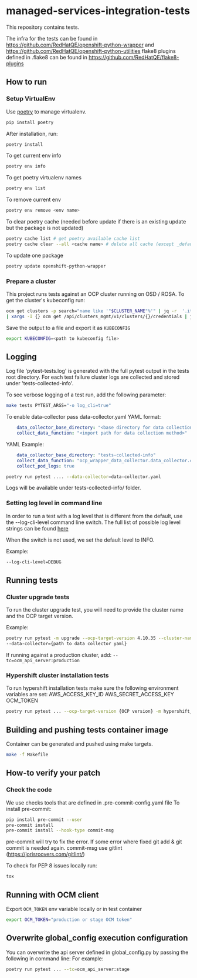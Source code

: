 # managed-services-integration-tests

This repository contains tests.

The infra for the tests can be found in <https://github.com/RedHatQE/openshift-python-wrapper> and <https://github.com/RedHatQE/openshift-python-utilities>
flake8 plugins defined in .flake8 can be found in <https://github.com/RedHatQE/flake8-plugins>

## How to run

### Setup VirtualEnv

Use [poetry](https://python-poetry.org/docs/) to manage virtualenv.

```bash
pip install poetry
```

After installation, run:

```bash
poetry install
```

To get current env info

```bash
poetry env info
```

To get poetry virtualenv names

```bash
poetry env list
```

To remove current env

```bash
poetry env remove <env name>
```

To clear poetry cache (needed before update if there is an existing update but the package is not updated)

```bash
poetry cache list # get poetry available cache list
poetry cache clear --all <cache name> # delete all cache (except _default_cache)
```

To update one package

```bash
poetry update openshift-python-wrapper
```

### Prepare a cluster

This project runs tests against an OCP cluster running on OSD / ROSA.
To get the cluster's kubeconfig run:

```bash
ocm get clusters -p search="name like '"$CLUSTER_NAME"%'" | jq -r  '.items | .[] | .id' \
| xargs -I {} ocm get /api/clusters_mgmt/v1/clusters/{}/credentials | jq -r .kubeconfig
```

Save the output to a file and export it as `KUBECONFIG`

```bash
export KUBECONFIG=<path to kubeconfig file>
```

## Logging

Log file 'pytest-tests.log' is generated with the full pytest output in the tests root directory.
For each test failure cluster logs are collected and stored under 'tests-collected-info'.

To see verbose logging of a test run, add the following parameter:

```bash
make tests PYTEST_ARGS="-o log_cli=true"
```

To enable data-collector pass data-collector.yaml
YAML format:

```yaml
    data_collector_base_directory: "<base directory for data collection>"
    collect_data_function: "<import path for data collection method>"
```

YAML Example:

```yaml
    data_collector_base_directory: "tests-collected-info"
    collect_data_function: "ocp_wrapper_data_collector.data_collector.collect_data"
    collect_pod_logs: true
```

```bash
poetry run pytest .... --data-collector=data-collector.yaml
```

Logs will be available under tests-collected-info/ folder.

### Setting log level in command line

In order to run a test with a log level that is different from the default,
use the --log-cli-level command line switch.
The full list of possible log level strings can be found [here](https://docs.python.org/3/library/logging.html#logging-levels)

When the switch is not used, we set the default level to INFO.

Example:

```bash
--log-cli-level=DEBUG
````

## Running tests

### Cluster upgrade tests

To run the cluster upgrade test, you will need to provide the cluster name and the OCP target version.

Example:

```bash
poetry run pytest -m upgrade --ocp-target-version 4.10.35 --cluster-name {cluster name} \
--data-collector={path to data collector yaml}
```

If running against a production cluster, add: `--tc=ocm_api_server:production`

### Hypershift cluster installation tests

To run hypershift installation tests make sure the following environment variables are set:
AWS_ACCESS_KEY_ID
AWS_SECRET_ACCESS_KEY
OCM_TOKEN

```bash
poetry run pytest ... --ocp-target-version {OCP version} -m hypershift_install
```

## Building and pushing tests container image

Container can be generated and pushed using make targets.

```bash
make -f Makefile
```

## How-to verify your patch

### Check the code

We use checks tools that are defined in .pre-commit-config.yaml file
To install pre-commit:

```bash
pip install pre-commit --user
pre-commit install
pre-commit install --hook-type commit-msg
```

pre-commit will try to fix the error.
If some error where fixed git add & git commit is needed again.
commit-msg use gitlint (<https://jorisroovers.com/gitlint/>)

To check for PEP 8 issues locally run:

```bash
tox
```

## Running with OCM client

Export `OCM_TOKEN` env variable locally or in test container

```bash
export OCM_TOKEN="production or stage OCM token"
```

## Overwrite global_config execution configuration

You can overwrite the api server defined in global_config.py by passing the following in command line:
For example:

```bash
poetry run pytest ... --tc=ocm_api_server:stage
```
